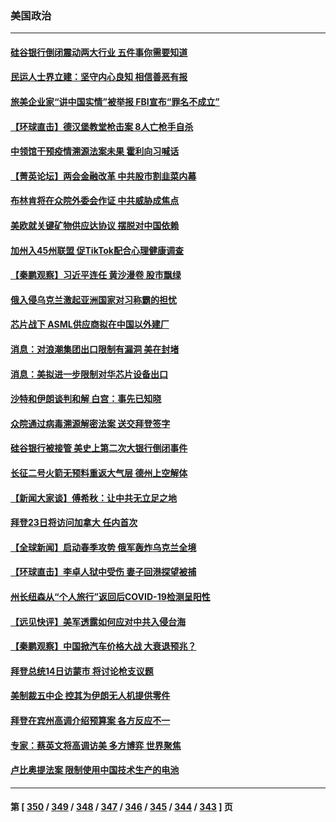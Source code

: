 ### 美国政治
---
#### [硅谷银行倒闭震动两大行业 五件事你需要知道](../../pages/ncid1078159/n13948092.md) 
#### [民运人士界立建：坚守内心良知  相信善恶有报](../../pages/ncid1078159/n13947881.md) 
#### [旅美企业家“讲中国实情”被举报 FBI宣布“罪名不成立”](../../pages/ncid1078159/n13947832.md) 
#### [【环球直击】德汉堡教堂枪击案 8人亡枪手自杀](../../pages/ncid1078159/n13947419.md) 
#### [中领馆干预疫情溯源法案未果 霍利向习喊话](../../pages/ncid1078159/n13947745.md) 
#### [【菁英论坛】两会金融改革 中共股市割韭菜内幕](../../pages/ncid1078159/n13947614.md) 
#### [布林肯将在众院外委会作证 中共威胁成焦点](../../pages/ncid1078159/n13947681.md) 
#### [美欧就关键矿物供应达协议 摆脱对中国依赖](../../pages/ncid1078159/n13947576.md) 
#### [加州入45州联盟 促TikTok配合心理健康调查](../../pages/ncid1078159/n13947682.md) 
#### [【秦鹏观察】习近平连任 黄沙漫卷 股市飘绿](../../pages/ncid1078159/n13947607.md) 
#### [俄入侵乌克兰激起亚洲国家对习称霸的担忧](../../pages/ncid1078159/n13947585.md) 
#### [芯片战下 ASML供应商拟在中国以外建厂](../../pages/ncid1078159/n13947561.md) 
#### [消息：对浪潮集团出口限制有漏洞 美在封堵](../../pages/ncid1078159/n13947568.md) 
#### [消息：美拟进一步限制对华芯片设备出口](../../pages/ncid1078159/n13947554.md) 
#### [沙特和伊朗谈判和解 白宫：事先已知晓](../../pages/ncid1078159/n13947529.md) 
#### [众院通过病毒溯源解密法案 送交拜登签字](../../pages/ncid1078159/n13947528.md) 
#### [硅谷银行被接管 美史上第二次大银行倒闭事件](../../pages/ncid1078159/n13947516.md) 
#### [长征二号火箭无预料重返大气层 德州上空解体](../../pages/ncid1078159/n13947513.md) 
#### [【新闻大家谈】傅希秋：让中共无立足之地](../../pages/ncid1078159/n13947464.md) 
#### [拜登23日将访问加拿大 任内首次](../../pages/ncid1078159/n13947268.md) 
#### [【全球新闻】启动春季攻势 俄军轰炸乌克兰全境](../../pages/ncid1078159/n13946744.md) 
#### [【环球直击】李卓人狱中受伤 妻子回港探望被捕](../../pages/ncid1078159/n13946894.md) 
#### [州长纽森从“个人旅行”返回后COVID-19检测呈阳性](../../pages/ncid1078159/n13947205.md) 
#### [【远见快评】美军透露如何应对中共入侵台海](../../pages/ncid1078159/n13946958.md) 
#### [【秦鹏观察】中国掀汽车价格大战 大衰退预兆？](../../pages/ncid1078159/n13946964.md) 
#### [拜登总统14日访蒙市 将讨论枪支议题](../../pages/ncid1078159/n13947007.md) 
#### [美制裁五中企 控其为伊朗无人机提供零件](../../pages/ncid1078159/n13946832.md) 
#### [拜登在宾州高调介绍预算案 各方反应不一](../../pages/ncid1078159/n13946862.md) 
#### [专家：蔡英文将高调访美 多方博弈 世界聚焦](../../pages/ncid1078159/n13946454.md) 
#### [卢比奥提法案 限制使用中国技术生产的电池](../../pages/ncid1078159/n13946854.md) 

---
#### 第 [ [350](./350.md) / [349](./349.md) / [348](./348.md) / [347](./347.md) / [346](./346.md) / [345](./345.md) / [344](./344.md) / [343](./343.md) ] 页
